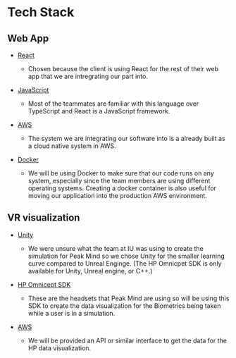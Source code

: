 # Tech Stack

## Web App

* [React](https://reactjs.org/)
    * Chosen because the client is using React for the rest of their web app that we are intregrating our part into.

* [JavaScript](https://www.javascript.com/)
    * Most of the teammates are familiar with this language over TypeScript and React is a JavaScript framework.

* [AWS](https://aws.amazon.com/)
    * The system we are integrating our software into is a already built as a cloud native system in AWS.

* [Docker](https://www.docker.com/)
    * We will be using Docker to make sure that our code runs on any system, especially since the team members are using different operating systems. Creating a docker container is also useful for moving our application into the production AWS environment.

## VR visualization
* [Unity](https://unity.com/)
    * We were unsure what the team at IU was using to create the simulation for Peak Mind so we chose Unity for the smaller learning curve compared to Unreal Enginge. (The HP Omnicpet SDK is only available for Unity, Unreal engine, or C++.)

* [HP Omnicept SDK](https://developers.hp.com/omnicept/docs)
    * These are the headsets that Peak Mind are using so will be using this SDK to create the data visualization for the Biometrics being taken while a user is in a simulation.

* [AWS](https://aws.amazon.com/)
    * We will be provided an API or similar interface to get the data for the HP data visualization.